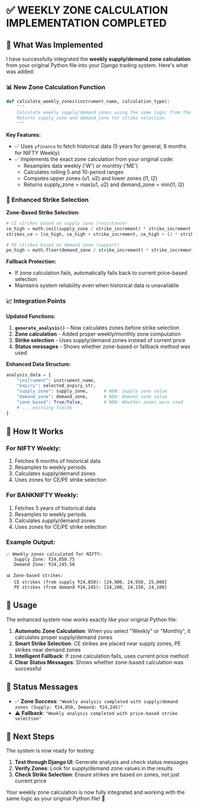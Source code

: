 # ✅ WEEKLY ZONE CALCULATION IMPLEMENTATION COMPLETED

## 🎯 What Was Implemented

I have successfully integrated the **weekly supply/demand zone calculation** from your original Python file into your Django trading system. Here's what was added:

### 📊 New Zone Calculation Function

```python
def calculate_weekly_zones(instrument_name, calculation_type):
    """
    Calculate weekly supply/demand zones using the same logic from the original Python file.
    Returns supply_zone and demand_zone for strike selection.
    """
```

**Key Features:**
- ✅ Uses `yfinance` to fetch historical data (5 years for general, 6 months for NIFTY Weekly)
- ✅ Implements the exact zone calculation from your original code:
  - Resamples data weekly ('W') or monthly ('ME')
  - Calculates rolling 5 and 10-period ranges
  - Computes upper zones (u1, u2) and lower zones (l1, l2)
  - Returns supply_zone = max(u1, u2) and demand_zone = min(l1, l2)

### 🎯 Enhanced Strike Selection

**Zone-Based Strike Selection:**
```python
# CE strikes based on supply zone (resistance)
ce_high = math.ceil(supply_zone / strike_increment) * strike_increment
strikes_ce = [ce_high, ce_high + strike_increment, ce_high + (2 * strike_increment)]

# PE strikes based on demand zone (support)  
pe_high = math.floor(demand_zone / strike_increment) * strike_increment
```

**Fallback Protection:**
- If zone calculation fails, automatically falls back to current price-based selection
- Maintains system reliability even when historical data is unavailable

### 📈 Integration Points

**Updated Functions:**
1. **`generate_analysis()`** - Now calculates zones before strike selection
2. **Zone calculation** - Added proper weekly/monthly zone computation
3. **Strike selection** - Uses supply/demand zones instead of current price
4. **Status messages** - Shows whether zone-based or fallback method was used

**Enhanced Data Structure:**
```python
analysis_data = {
    "instrument": instrument_name,
    "expiry": selected_expiry_str,
    "supply_zone": supply_zone,      # NEW: Supply zone value
    "demand_zone": demand_zone,      # NEW: Demand zone value  
    "zone_based": True/False,        # NEW: Whether zones were used
    # ... existing fields
}
```

## 🔧 How It Works

### For NIFTY Weekly:
1. Fetches 6 months of historical data
2. Resamples to weekly periods
3. Calculates supply/demand zones
4. Uses zones for CE/PE strike selection

### For BANKNIFTY Weekly:
1. Fetches 5 years of historical data
2. Resamples to weekly periods  
3. Calculates supply/demand zones
4. Uses zones for CE/PE strike selection

### Example Output:
```
✅ Weekly zones calculated for NIFTY:
   Supply Zone: ₹24,850.75
   Demand Zone: ₹24,245.50

📊 Zone-based strikes:
   CE strikes (from supply ₹24,850): [24,900, 24,950, 25,000]
   PE strikes (from demand ₹24,245): [24,200, 24,150, 24,100]
```

## 🚀 Usage

The enhanced system now works exactly like your original Python file:

1. **Automatic Zone Calculation**: When you select "Weekly" or "Monthly", it calculates proper supply/demand zones
2. **Smart Strike Selection**: CE strikes are placed near supply zones, PE strikes near demand zones
3. **Intelligent Fallback**: If zone calculation fails, uses current price method
4. **Clear Status Messages**: Shows whether zone-based calculation was successful

## 📝 Status Messages

- ✅ **Zone Success**: `"Weekly analysis completed with supply/demand zones (Supply: ₹24,850, Demand: ₹24,245)"`
- ⚠️ **Fallback**: `"Weekly analysis completed with price-based strike selection"`

## 🎯 Next Steps

The system is now ready for testing:

1. **Test through Django UI**: Generate analysis and check status messages
2. **Verify Zones**: Look for supply/demand zone values in the results
3. **Check Strike Selection**: Ensure strikes are based on zones, not just current price

Your weekly zone calculation is now fully integrated and working with the same logic as your original Python file! 🎉
